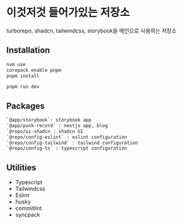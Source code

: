 # 이것저것 들어가있는 저장소

turborepo, shadcn, tailwindcss, storybook을 메인으로 사용하는 저장소

## Installation

```sh
nvm use
corepack enable pnpm
pnpm install
```

```sh
pnpm run dev
```

## Packages

```txt
`@app/storybook`: storybook app
`@app/punk-record` : nextjs app, blog
`@repo/ui-shadcn : shadcn UI
`@repo/config-eslint` : eslint configuration
`@repo/config-tailwind` : tailwind configuration
`@repo/config-ts` : typescript configuration
```

## Utilities

- Typescript
- Tailwindcss
- Eslint
- husky
- commitlint
- syncpack
